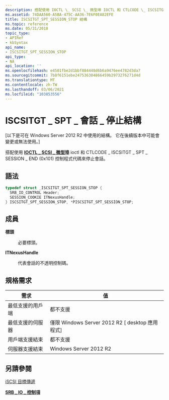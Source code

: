 ```yaml
---
description: 搭配使用 IOCTL \_ SCSI \_ 微型埠 IOCTL 和 CTLCODE \_ ISCSITGT \_ SPT \_ SESSION \_ END (0x101) 控制程式代碼來停止會話。
ms.assetid: 74DAA560-A5BA-475C-AA36-7E6F0EA82EFE
title: ISCSITGT_SPT_SESSION_STOP 結構
ms.topic: reference
ms.date: 05/31/2018
topic_type:
- APIRef
- kbSyntax
api_name:
- ISCSITGT_SPT_SESSION_STOP
api_type:
- NA
api_location: ''
ms.openlocfilehash: e4501fbe2d1bbf884448d6b6a9476ee4782d3da7
ms.sourcegitcommit: 7b8f6151ebe247536304866459b2973276271d4d
ms.translationtype: MT
ms.contentlocale: zh-TW
ms.lasthandoff: 03/06/2021
ms.locfileid: "103853556"
---
```

# <a name="iscsitgt_spt_session_stop-structure"></a>ISCSITGT \_ SPT \_ 會話 \_ 停止結構

\[以下是可在 Windows Server 2012 R2 中使用的結構。 它在後續版本中可能會變更或無法使用。\]

搭配使用 [**IOCTL \_ SCSI \_ 微型埠**](/windows-hardware/drivers/ddi/ntddscsi/ni-ntddscsi-ioctl_scsi_miniport) ioctl 和 CTLCODE \_ ISCSITGT \_ SPT \_ SESSION \_ END (0x101) 控制程式代碼來停止會話。

## <a name="syntax"></a>語法


```C++
typedef struct _ISCSITGT_SPT_SESSION_STOP {
  SRB_IO_CONTROL Header;
  SESSION_COOKIE ITNexusHandle;
} ISCSITGT_SPT_SESSION_STOP, *PISCSITGT_SPT_SESSION_STOP;
```



## <a name="members"></a>成員

<dl> <dt>

**標頭**
</dt> <dd>

必要標頭。

</dd> <dt>

**ITNexusHandle**
</dt> <dd>

代表會話的不透明控制碼。

</dd> </dl>

## <a name="requirements"></a>規格需求



| 需求 | 值 |
|-------------------------------------|---------------------------------------------------------|
| 最低支援的用戶端<br/> | 都不支援<br/>                               |
| 最低支援的伺服器<br/> | 僅限 Windows Server 2012 R2 \[ desktop 應用程式\]<br/> |
| 用戶端支援結束<br/>    | 都不支援<br/>                               |
| 伺服器支援結束<br/>    | Windows Server 2012 R2<br/>                       |



## <a name="see-also"></a>另請參閱

<dl> <dt>

[iSCSI 目標傳遞](/powershell/module/iscsi)
</dt> <dt>

[**SRB \_ IO \_ 控制項**](/windows-hardware/drivers/ddi/ntddscsi/ns-ntddscsi-_srb_io_control)
</dt> </dl>

 

 
